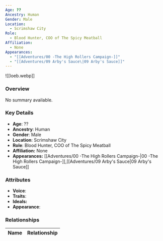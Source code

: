 ```yaml
---
Age: ??
Ancestry: Human
Gender: Male
Location:
  - Scrimshaw City
Role:
  - Blood Hunter, COO of The Spicy Meatball
Affiliation:
  - None
Appearances:
  - "[[Adventures/00 -The High Rollers Campaign-]]"
  - "[[Adventures/09 Arby's Sauce\|09 Arby's Sauce]]"
---
```


![[loeb.webp]]

### Overview
No summary available.

### Key Details
- **Age**: ??
- **Ancestry**: Human
- **Gender**: Male
- **Location**: Scrimshaw City
- **Role**: Blood Hunter, COO of The Spicy Meatball
- **Affiliation:** None
- **Appearances:** [[Adventures/00 -The High Rollers Campaign-\|00 -The High Rollers Campaign-]],[[Adventures/09 Arby's Sauce\|09 Arby's Sauce]]

### Attributes
- **Voice**: 
- **Traits**: 
- **Ideals:** 
- **Appearance**:

### Relationships

| Name  | Relationship |
| ----- | ------------ |
